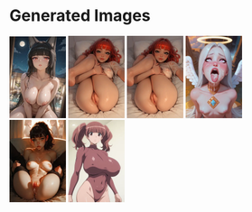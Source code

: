 # Generated Images



<img src="2025_10_17_01_thumb.webp" width="100"/> <img src="2025_10_17_02_thumb.webp" width="100"/> <img src="2025_10_17_03_thumb.webp" width="100"/> <img src="2025_10_17_04_thumb.webp" width="100"/> <img src="2025_10_17_05_thumb.webp" width="100"/> <img src="2025_10_17_06_thumb.webp" width="100"/>